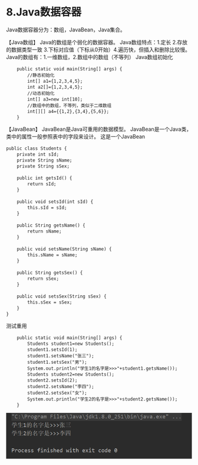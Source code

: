 # 8.Java数据容器
Java数据容器分为：数组，JavaBean，Java集合。

【Java数组】
Java的数组是个弱化的数据容器。
Java数组特点：1.定长 2.存放的数据类型一致 3.下标对应值（下标从0开始）4.遍历快，但插入和删除比较慢。
Java的数组有：1.一维数组，2.数组中的数组（不等列）
Java数组初始化
```
    public static void main(String[] args) {
        //静态初始化
        int[] a1={1,2,3,4,5};
        int a2[]={1,2,3,4,5};
        //动态初始化
        int[] a3=new int[10];
        //数组中的数组，不等列，类似于二维数组
        int[][] a4={{1,2},{3,4},{5,6}};
    }
```
【JavaBean】
JavaBean是Java可重用的数据模型。
JavaBean是一个Java类，类中的属性一般参照表中的字段来设计。
这是一个JavaBean
```
public class Students {
    private int sId;
    private String sName;
    private String sSex;

    public int getsId() {
        return sId;
    }

    public void setsId(int sId) {
        this.sId = sId;
    }

    public String getsName() {
        return sName;
    }

    public void setsName(String sName) {
        this.sName = sName;
    }

    public String getsSex() {
        return sSex;
    }

    public void setsSex(String sSex) {
        this.sSex = sSex;
    }
}
```
测试重用
```
    public static void main(String[] args) {
        Students student1=new Students();
        student1.setsId(1);
        student1.setsName("张三");
        student1.setsSex("男");
        System.out.println("学生1的名字是>>>"+student1.getsName());
        Students student2=new Students();
        student2.setsId(2);
        student2.setsName("李四");
        student2.setsSex("女");
        System.out.println("学生2的名字是>>>"+student2.getsName());
    }
```
![测试结果](https://raw.githubusercontent.com/CitizenLU/blog/main/images/20210102205826219_10288.png)







